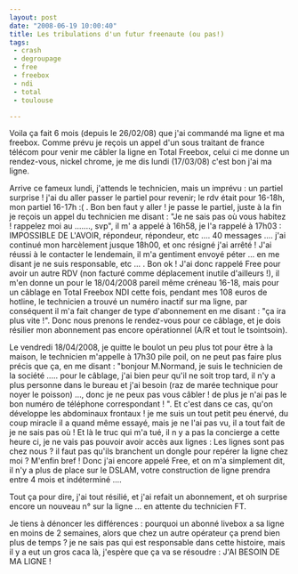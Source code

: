 ```yaml
---
layout: post
date: "2008-06-19 10:00:40"
title: Les tribulations d'un futur freenaute (ou pas!)
tags:
 - crash
 - degroupage
 - free
 - freebox
 - ndi
 - total
 - toulouse

---
```


Voila ça fait 6 mois (depuis le 26/02/08) que j'ai commandé ma ligne et ma freebox. Comme prévu je reçois un appel d'un sous traitant de france télécom pour venir me câbler la ligne en Total Freebox, celui ci me donne un rendez-vous, nickel chrome, je me dis lundi (17/03/08) c'est bon j'ai ma ligne.

Arrive ce fameux lundi, j'attends le technicien, mais un imprévu : un partiel surprise ! j'ai du aller passer le partiel pour revenir; le rdv était pour 16-18h, mon partiel 16-17h :( . Bon ben faut y aller ! je passe le partiel, juste à la fin je reçois un appel du technicien me disant : "Je ne sais pas où vous habitez ! rappelez moi au ......., svp", il m' a appelé à 16h58, je l'a rappelé à 17h03 : IMPOSSIBLE DE L'AVOIR, répondeur, répondeur, etc .... 40 messages .... j'ai continué mon harcèlement jusque 18h00, et onc résigné j'ai arrêté !
J'ai réussi à le contacter le lendemain, il m'a gentiment envoyé péter ... en me disant je ne suis responsable, etc ... . Bon ok ! J'ai donc rappelé Free pour avoir un autre RDV (non facturé comme déplacement inutile d'ailleurs !), il m'en donne un pour le 18/04/2008 pareil même créneau 16-18, mais pour un câblage en Total Freebox NDI cette fois, pendant mes 108 euros de hotline, le technicien a trouvé un numéro inactif sur ma ligne, par conséquent il m'a fait changer de type d'abonnement en me disant : "ça ira plus vite !". Donc nous prenons le rendez-vous pour ce câblage, et je dois résilier mon abonnement pas encore opérationnel (A/R et tout le tsointsoin).

Le vendredi 18/04/2008, je quitte le boulot un peu plus tot pour être à la maison, le technicien m'appelle à 17h30 pile poil, on ne peut pas faire plus précis que ça, en me disant : "bonjour M.Normand, je suis le technicien de la société ..... pour le câblage, j'ai bien peur qu'il ne soit trop tard, il n'y a plus personne dans le bureau et j'ai besoin (raz de marée technique pour noyer le poisson) ..., donc je ne peux pas vous câbler ! de plus je n'ai pas le bon numéro de téléphone correspondant ! ". Et c'est dans ce cas, qu'on développe les abdominaux frontaux ! je me suis un tout petit peu énervé, du coup miracle il a quand même essayé, mais je ne l'ai pas vu, il a tout fait de je ne sais pas où ! Et là le truc qui m'a tué, il n y a pas la concierge a cette heure ci, je ne vais pas pouvoir avoir accès aux lignes : Les lignes sont pas chez nous ? il faut pas qu'ils branchent un dongle pour repérer la ligne chez moi ? M'enfin bref ! Donc j'ai encore appelé Free, et on m'a simplement dit, il n'y a plus de place sur le DSLAM, votre construction de ligne prendra entre 4 mois et indéterminé ....

Tout ça pour dire, j'ai tout résilié, et j'ai refait un abonnement, et oh surprise encore un nouveau n° sur la ligne ... en attente du technicien FT.

Je tiens à dénoncer les différences : pourquoi un abonné livebox a sa ligne en moins de 2 semaines, alors que chez un autre opérateur ça prend bien plus de temps ? je ne sais pas qui est responsable dans cette histoire, mais il y a eut un gros caca là, j'espère que ça va se résoudre : J'AI BESOIN DE MA LIGNE !

